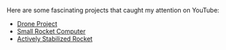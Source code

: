 Here are some fascinating projects that caught my attention on YouTube:

- [Drone Project](https://youtu.be/X-Q08HQq7fM?si=n_5W2VJY9BvWjr4a)
- [Small Rocket Computer](https://youtu.be/5TTcbMv5tDc?si=XUwWln8Km-Z_V0T-)
- [Actively Stabilized Rocket](https://youtu.be/4xEx2EQIPD4?si=8Vg7Im0T49_BTtTc)
